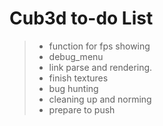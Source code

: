 
# Cub3d to-do List

> - function for fps showing 
> - debug_menu
> - link parse and rendering. 
> - finish textures
> - bug hunting
> - cleaning up and norming
> - prepare to push

